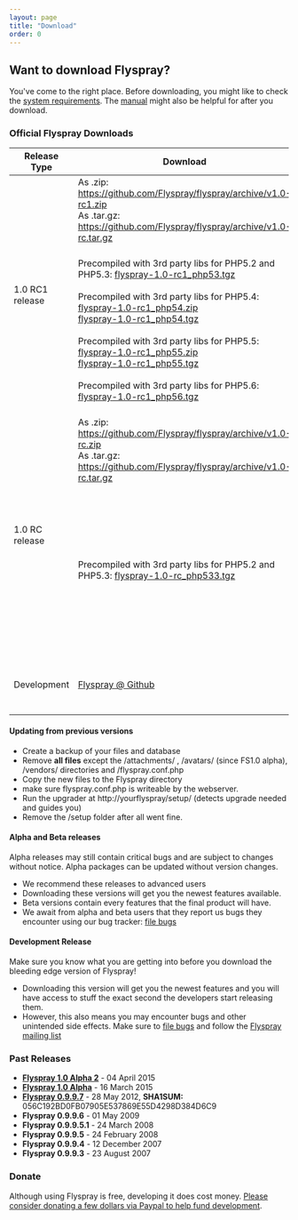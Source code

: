 ```yaml
---
layout: page
title: "Download"
order: 0
---
```


## Want to download Flyspray? 

You've come to the right place. Before downloading, you might like to check the [system requirements]({{baseurl}}/docs/requirements). The [manual]({{baseurl}}/manual) might also be helpful for after you download.

### Official Flyspray Downloads

<table class="table">
<thead>
	<tr>
		<th>Release Type</th>
		<th>Download</th>
		<th>Notes</th>
	</tr>
</thead>
<tbody>
	<tr>
		<td rowspan="2">1.0 RC1 release</td>
		<td>As .zip: <a href="https://github.com/Flyspray/flyspray/archive/v1.0-rc1.zip">https://github.com/Flyspray/flyspray/archive/v1.0-rc1.zip</a><br/>As .tar.gz: <a href="https://github.com/Flyspray/flyspray/archive/v1.0-rc1.tar.gz">https://github.com/Flyspray/flyspray/archive/v1.0-rc.tar.gz</a>
		</td>
		<td>Current recommended stable release</td>
	</tr>
	<tr>
		<td>Precompiled with 3rd party libs for PHP5.2 and PHP5.3: 
		<a href="http://flyspray.org/packed/flyspray-1.0-rc1_php53.tgz">flyspray-1.0-rc1_php53.tgz</a>
		<br/><br/>Precompiled with 3rd party libs for PHP5.4: 
		<a href="http://flyspray.org/packed/flyspray-1.0-rc1_php54.tgz">flyspray-1.0-rc1_php54.zip</a>
		<br/><a href="http://flyspray.org/packed/flyspray-1.0-rc1_php54.tgz">flyspray-1.0-rc1_php54.tgz</a>
		<br/><br/>Precompiled with 3rd party libs for PHP5.5:
		<a href="http://flyspray.org/packed/flyspray-1.0-rc1_php55.tgz">flyspray-1.0-rc1_php55.zip</a>
		<br/><a href="http://flyspray.org/packed/flyspray-1.0-rc1_php55.tgz">flyspray-1.0-rc1_php55.tgz</a>
		<br/><br/>Precompiled with 3rd party libs for PHP5.6:
		<a href="http://flyspray.org/packed/flyspray-1.0-rc1_php56.tgz">flyspray-1.0-rc1_php56.tgz</a>
		</td>
		<td>For people who cannot run composer on command line on their web hosting: releases that contain all required 3rd party libraries in one .zip or .tgz for different versions of PHP</td>
	</tr>
	<tr>
		<td rowspan="2">1.0 RC release</td>
		<td>As .zip: <a href="https://github.com/Flyspray/flyspray/archive/v1.0-rc.zip">https://github.com/Flyspray/flyspray/archive/v1.0-rc.zip</a><br/>As .tar.gz: <a href="https://github.com/Flyspray/flyspray/archive/v1.0-rc.tar.gz">https://github.com/Flyspray/flyspray/archive/v1.0-rc.tar.gz</a>
		</td>
		<td>First "release candit" release</td>
	</tr>
	<tr>
		<td>Precompiled with 3rd party libs for PHP5.2 and PHP5.3: <a href="http://flyspray.org/packed/flyspray-1.0-rc_php533.tgz">flyspray-1.0-rc_php533.tgz</a>
		</td>
		<td>For people who cannot run composer on command line on their web hosting: releases that contain all required 3rd party libraries in one .zip or .tgz for different versions of PHP</td>
	</tr>
	<tr>
		<td>Development</td>
		<td><a href="https://github.com/flyspray/flyspray">Flyspray @ Github</a></td>
		<td> See <a href="/manual/devel_version">Installing from Github</a> - not recommended for production</td>
	</tr>
</tbody>
</table>

#### Updating from previous versions 

  * Create a backup of your files and database
  * Remove **all files** except the /attachments/ , /avatars/ (since FS1.0 alpha), /vendors/ directories and /flyspray.conf.php
   * Copy the new files to the Flyspray directory
  * make sure flyspray.conf.php is writeable by the webserver.
  * Run the upgrader at http://yourflyspray/setup/ (detects upgrade needed and guides you)
  * Remove the /setup folder after all went fine.


#### Alpha and Beta releases

Alpha releases may still contain critical bugs and are subject to changes without notice. Alpha packages can be updated without version changes.

* We recommend these releases to advanced users
* Downloading these versions will get you the newest features available.
* Beta versions contain every features that the final product will have.
* We await from alpha and beta users that they report us bugs they encounter using our bug tracker: [file bugs](http://bugs.flyspray.org)


#### Development Release

Make sure you know what you are getting into before you download the bleeding edge version of Flyspray!

* Downloading this version will get you the newest features and you will have access to stuff the exact second the developers start releasing them.
* However, this also means you may encounter bugs and other unintended side effects. Make sure to [file bugs](http://bugs.flyspray.org) and follow the [Flyspray mailing list]({{baseurl}}/community/mailing-list)
 

### Past Releases
 *  **[Flyspray 1.0 Alpha 2](http://flyspray.org/packed/flyspray-1.0.alpha2.zip)** - 04 April 2015
 *  **[Flyspray 1.0 Alpha](http://flyspray.org/packed/flyspray-1.0.alpha.zip)** - 16 March 2015
 *  **[Flyspray 0.9.9.7](http://flyspray.org/packed/flyspray-0.9.9.7.zip)** - 28 May 2012, <strong>SHA1SUM:</strong> 056C192BD0FB07905E537869E55D4298D384D6C9
 *  **Flyspray 0.9.9.6** - 01 May 2009
 *  **Flyspray 0.9.9.5.1** - 24 March 2008
 *  **Flyspray 0.9.9.5** - 24 February 2008
 *  **Flyspray 0.9.9.4** - 12 December 2007
 *  **Flyspray 0.9.9.3** - 23 August 2007

### Donate
Although using Flyspray is free, developing it does cost money. [Please consider donating a few dollars via Paypal to help fund development](https://www.paypal.com/xclick/business=connect@thevelozgroup.com&amp;item_name=Flyspray+Donation&amp;no_shipping=1&amp;no_note=1&amp;tax=0).
